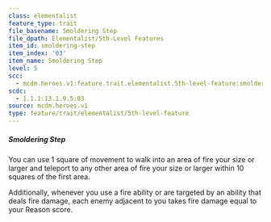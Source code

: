 ```yaml
---
class: elementalist
feature_type: trait
file_basename: Smoldering Step
file_dpath: Elementalist/5th-Level Features
item_id: smoldering-step
item_index: '03'
item_name: Smoldering Step
level: 5
scc:
  - mcdm.heroes.v1:feature.trait.elementalist.5th-level-feature:smoldering-step
scdc:
  - 1.1.1:13.1.9.5:03
source: mcdm.heroes.v1
type: feature/trait/elementalist/5th-level-feature
---
```


##### Smoldering Step

You can use 1 square of movement to walk into an area of fire your size or larger and teleport to any other area of fire your size or larger within 10 squares of the first area.

Additionally, whenever you use a fire ability or are targeted by an ability that deals fire damage, each enemy adjacent to you takes fire damage equal to your Reason score.
